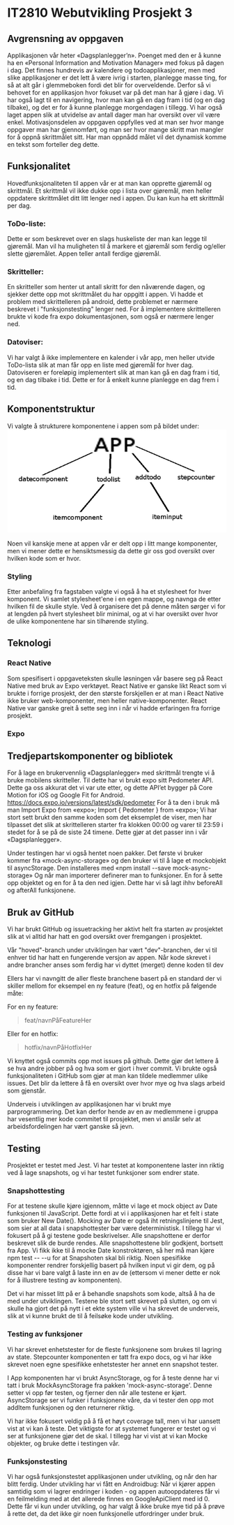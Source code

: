 # IT2810 Webutvikling Prosjekt 3

## Avgrensning av oppgaven
Applikasjonen vår heter «Dagsplanlegger’n». Poenget med den er å kunne ha en «Personal Information and Motivation Manager» med fokus på dagen i dag. Det finnes hundrevis av kalendere og todoapplikasjoner, men med slike applikasjoner er det lett å være ivrig i starten, planlegge masse ting, for så at alt går i glemmeboken fordi det blir for overveldende. Derfor så vi behovet for en applikasjon hvor fokuset var på det man har å gjøre i dag. Vi har også lagt til en navigering, hvor man kan gå en dag fram i tid (og en dag tilbake), og det er for å kunne planlegge morgendagen i tillegg. Vi har også laget appen slik at utvidelse av antall dager man har oversikt over vil være enkel. Motivasjonsdelen av oppgaven oppfylles ved at man ser hvor mange oppgaver man har gjennomført, og man ser hvor mange skritt man mangler for å oppnå skrittmålet sitt. Har man oppnådd målet vil det dynamisk komme en tekst som forteller deg dette.

## Funksjonalitet
Hovedfunksjonaliteten til appen vår er at man kan opprette gjøremål og skrittmål. Et skrittmål vil ikke dukke opp i lista over gjøremål, men heller oppdatere skrittmålet ditt litt lenger ned i appen. Du kan kun ha ett skrittmål per dag.

### ToDo-liste:
Dette er som beskrevet over en slags huskeliste der man kan legge til gjøremål. Man vil ha muligheten til å markere et gjøremål som ferdig og/eller slette gjøremålet. Appen teller antall ferdige gjøremål.

### Skritteller:
En skritteller som henter ut antall skritt for den nåværende dagen, og sjekker dette opp mot skrittmålet du har oppgitt i appen. Vi hadde et problem med skrittelleren på android, dette problemet er nærmere beskrevet i "funksjonstesting" lenger ned. For å implementere skrittelleren brukte vi kode fra expo dokumentasjonen, som også er nærmere lenger ned.

### Datoviser:
Vi har valgt å ikke implementere en kalender i vår app, men heller utvide ToDo-lista slik at man får opp en liste med gjøremål for hver dag. Datoviseren er foreløpig implementert slik at man kan gå en dag fram i tid, og en dag tilbake i tid. Dette er for å enkelt kunne planlegge en dag frem i tid.

## Komponentstruktur
Vi valgte å strukturere komponentene i appen som på bildet under:
![Komponentstrukturen](Componentstructure.PNG)

Noen vil kanskje mene at appen vår er delt opp i litt mange komponenter, men vi mener dette er hensiktsmessig da dette gir oss god oversikt over hvilken kode som er hvor.

### Styling
Etter anbefaling fra fagstaben valgte vi også å ha et stylesheet for hver komponent. Vi samlet stylesheet'ene i en egen mappe, og navnga de etter hvilken fil de skulle style. Ved å organisere det på denne måten sørger vi for at lengden på hvert stylesheet blir minimal, og at vi har oversikt over hvor de ulike komponentene har sin tilhørende styling.

## Teknologi

### React Native

Som spesifisert i oppgaveteksten skulle løsningen vår basere seg på React Native med bruk av Expo verktøyet. React Native er ganske likt React som vi brukte i forrige prosjekt, der den største forskjellen er at man i React Native ikke bruker web-komponenter, men heller native-komponenter. React Native var ganske greit å sette seg inn i når vi hadde erfaringen fra forrige prosjekt.

### Expo

## Tredjepartskomponenter og bibliotek
For å lage en brukervennlig «Dagsplanlegger» med skrittmål trengte vi å bruke mobilens skritteller. Til dette har vi brukt expo sitt Pedometer API. Dette ga oss akkurat det vi var ute etter, og dette API’et bygger på Core Motion for iOS og Google Fit for Android.
https://docs.expo.io/versions/latest/sdk/pedometer
For å ta den i bruk må man 
Import Expo from «expo»;
Import { Pedometer } from «expo»;
Vi har stort sett brukt den samme koden som det eksemplet de viser, men har tilpasset det slik at skrittelleren starter fra klokken 00:00 og varer til 23:59 i stedet for å se på de siste 24 timene. Dette gjør at det passer inn i vår «Dagsplanlegger».

Under testingen har vi også hentet noen pakker.
Det første vi bruker kommer fra «mock-async-storage» og den bruker vi til å lage et mockobjekt til asyncStorage. 
Den installeres med «npm install --save mock-async-storage»
Og når man importerer definerer man to funksjoner. En for å sette opp objektet og en for å ta den ned igjen. Dette har vi så lagt ihhv beforeAll og afterAll funksjonene.


## Bruk av GitHub
Vi har brukt GitHub og issuetracking her aktivt helt fra starten av prosjektet slik at vi alltid har hatt en god oversikt over fremgangen i prosjektet.

Vår "hoved"-branch under utviklingen har vært "dev"-branchen, der vi til enhver tid har hatt en fungerende versjon av appen. Når kode skrevet i andre brancher anses som ferdig har vi dyttet (merget) denne koden til dev

Ellers har vi navngitt de aller fleste branchene basert på en standard der vi skiller mellom for eksempel en ny feature (feat), og en hotfix på følgende måte:

For en ny feature:

> feat/navnPåFeatureHer

Eller for en hotfix:

> hotfix/navnPåHotfixHer

Vi knyttet også commits opp mot issues på github. Dette gjør det lettere å se hva andre jobber på og hva som er gjort i hver commit. Vi brukte også funksjonaliteten i GitHub som gjør at man kan tildele medlemmer ulike issues. Det blir da lettere å få en oversikt over hvor mye og hva slags arbeid som gjenstår.

Underveis i utviklingen av applikasjonen har vi brukt mye parprogrammering. Det kan derfor hende av en av medlemmene i gruppa har vesentlig mer kode commitet til prosjektet, men vi anslår selv at arbeidsfordelingen har vært ganske så jevn.

## Testing
Prosjektet er testet med Jest. Vi har testet at komponentene laster inn riktig ved å lage snapshots, og vi har testet funksjoner som endrer state.

### Snapshottesting
For at testene skulle kjøre igjennom, måtte vi lage et mock object av Date funksjonen til JavaScript. Dette fordi at vi i applikasjonen har et felt i state som bruker New Date(). Mocking av Date er også iht retningslinjene til Jest, som sier at all data i snapshottester bør være deterministisk.
I tillegg har vi fokusert på å gi testene gode beskrivelser. Alle snapshottene er derfor beskrevet slik de burde rendes.
Alle snapshottestene blir godkjent, bortsett fra App. Vi fikk ikke til å mocke Date konstroktøren, så her må man kjøre npm test -- --u for at Snapshoten skal bli riktig. Noen spesifikke komponenter rendrer forskjellig basert på hvilken input vi gir dem, og på disse har vi bare valgt å laste inn en av de (ettersom vi mener dette er nok for å illustrere testing av komponenten).

Det vi har misset litt på er å behandle snapshots som kode, altså å ha de med under utviklingen. Testene ble stort sett skrevet på slutten, og om vi skulle ha gjort det på nytt i et ekte system ville vi ha skrevet de underveis, slik at vi kunne brukt de til å feilsøke kode under utvikling.

### Testing av funksjoner
Vi har skrevet enhetstester for de fleste funksjonene som brukes til lagring av state.
Stepcounter komponenten er tatt fra expo docs, og vi har ikke skrevet noen egne spesifikke enhetstester her annet enn snapshot tester.

I App komponenten har vi brukt AsyncStorage, og for å teste denne har vi tatt i bruk MockAsyncStorage fra pakken 'mock-async-storage'. Denne setter vi opp før testen, og fjerner den når alle testene er kjørt. AsyncStorage ser vi funker i funksjonene våre, da vi tester den opp mot addItem funksjonen og den returnerer riktig.

Vi har ikke fokusert veldig på å få et høyt coverage tall, men vi har uansett vist at vi kan å teste. Det viktigste for at systemet fungerer er testet og vi ser at funksjonene gjør det de skal. I tillegg har vi vist at vi kan Mocke objekter, og bruke dette i testingen vår.

### Funksjonstesting
Vi har også funksjonstestet applikasjonen under utvikling, og når den har blitt ferdig.
Under utvikling har vi fått en Androidbug:
Når vi kjører appen samtidig som vi lagrer endringer i koden - og appen autooppdateres får vi en feilmelding med at det allerede finnes en GoogleApiClient med id 0. Dette får vi kun under utvikling, og har valgt å ikke bruke mye tid på å prøve å rette det, da det ikke gir noen funksjonelle utfordringer under bruk.

